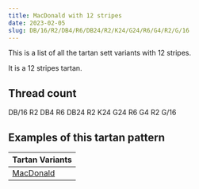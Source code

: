 ```yaml
---
title: MacDonald with 12 stripes
date: 2023-02-05
slug: DB/16/R2/DB4/R6/DB24/R2/K24/G24/R6/G4/R2/G/16
---
```

This is a list of all the tartan sett variants with 12 stripes.

It is a 12 stripes tartan.


## Thread count
DB/16 R2 DB4 R6 DB24 R2 K24 G24 R6 G4 R2 G/16

## Examples of this tartan pattern

| Tartan Variants |
|---------------|
| [MacDonald](/variants/db/16/r2/db4/r6/db24/r2/k24/g24/r6/g4/r2/g/16-db000064-g004c00-k000000-rc80000)||
